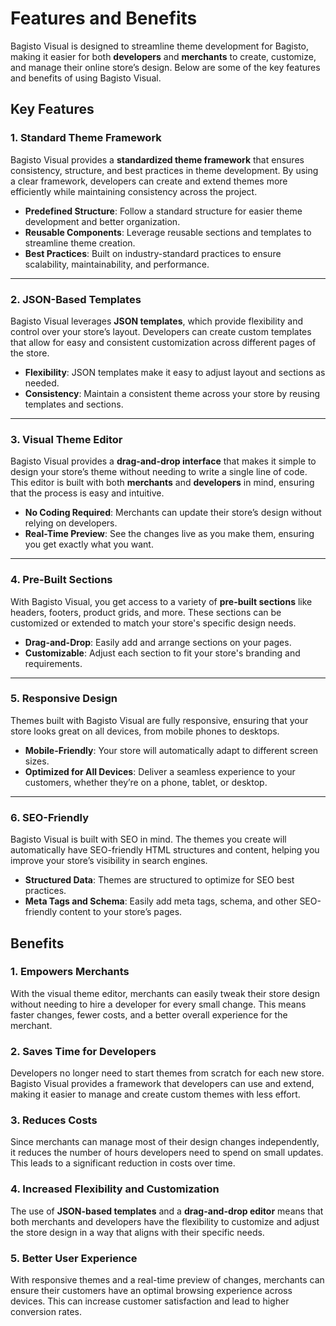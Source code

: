 # Features and Benefits

Bagisto Visual is designed to streamline theme development for Bagisto, making it easier for both **developers** and **merchants** to create, customize, and manage their online store’s design. Below are some of the key features and benefits of using Bagisto Visual.

## Key Features

### 1. **Standard Theme Framework**

Bagisto Visual provides a **standardized theme framework** that ensures consistency, structure, and best practices in theme development. By using a clear framework, developers can create and extend themes more efficiently while maintaining consistency across the project.

- **Predefined Structure**: Follow a standard structure for easier theme development and better organization.
- **Reusable Components**: Leverage reusable sections and templates to streamline theme creation.
- **Best Practices**: Built on industry-standard practices to ensure scalability, maintainability, and performance.

---

### 2. **JSON-Based Templates**

Bagisto Visual leverages **JSON templates**, which provide flexibility and control over your store’s layout. Developers can create custom templates that allow for easy and consistent customization across different pages of the store.

- **Flexibility**: JSON templates make it easy to adjust layout and sections as needed.
- **Consistency**: Maintain a consistent theme across your store by reusing templates and sections.

---

### 3. **Visual Theme Editor**

Bagisto Visual provides a **drag-and-drop interface** that makes it simple to design your store’s theme without needing to write a single line of code. This editor is built with both **merchants** and **developers** in mind, ensuring that the process is easy and intuitive.

- **No Coding Required**: Merchants can update their store’s design without relying on developers.
- **Real-Time Preview**: See the changes live as you make them, ensuring you get exactly what you want.

---

### 4. **Pre-Built Sections**

With Bagisto Visual, you get access to a variety of **pre-built sections** like headers, footers, product grids, and more. These sections can be customized or extended to match your store's specific design needs.

- **Drag-and-Drop**: Easily add and arrange sections on your pages.
- **Customizable**: Adjust each section to fit your store's branding and requirements.

---

### 5. **Responsive Design**

Themes built with Bagisto Visual are fully responsive, ensuring that your store looks great on all devices, from mobile phones to desktops.

- **Mobile-Friendly**: Your store will automatically adapt to different screen sizes.
- **Optimized for All Devices**: Deliver a seamless experience to your customers, whether they’re on a phone, tablet, or desktop.

---

### 6. **SEO-Friendly**

Bagisto Visual is built with SEO in mind. The themes you create will automatically have SEO-friendly HTML structures and content, helping you improve your store’s visibility in search engines.

- **Structured Data**: Themes are structured to optimize for SEO best practices.
- **Meta Tags and Schema**: Easily add meta tags, schema, and other SEO-friendly content to your store’s pages.

## Benefits

### 1. **Empowers Merchants**

With the visual theme editor, merchants can easily tweak their store design without needing to hire a developer for every small change. This means faster changes, fewer costs, and a better overall experience for the merchant.

### 2. **Saves Time for Developers**

Developers no longer need to start themes from scratch for each new store. Bagisto Visual provides a framework that developers can use and extend, making it easier to manage and create custom themes with less effort.

### 3. **Reduces Costs**

Since merchants can manage most of their design changes independently, it reduces the number of hours developers need to spend on small updates. This leads to a significant reduction in costs over time.

### 4. **Increased Flexibility and Customization**

The use of **JSON-based templates** and a **drag-and-drop editor** means that both merchants and developers have the flexibility to customize and adjust the store design in a way that aligns with their specific needs.

### 5. **Better User Experience**

With responsive themes and a real-time preview of changes, merchants can ensure their customers have an optimal browsing experience across devices. This can increase customer satisfaction and lead to higher conversion rates.
